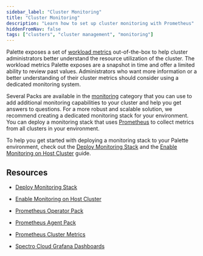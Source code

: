 ```yaml
---
sidebar_label: "Cluster Monitoring"
title: "Cluster Monitoring"
description: "Learn how to set up cluster monitoring with Prometheus"
hiddenFromNav: false
tags: ["clusters", "cluster management", "monitoring"]
---
```


Palette exposes a set of [workload metrics](../workloads.md) out-of-the-box to help cluster administrators better understand the resource utilization of the cluster. The workload metrics Palette exposes are a snapshot in time and offer a limited ability to review past values. Administrators who want more information or a better understanding of their cluster metrics should consider using a dedicated monitoring system.

Several Packs are available in the [monitoring](../../../integrations/integrations.mdx) category that you can use to add additional monitoring capabilities to your cluster and help you get answers to questions. For a more robust and scalable solution, we recommend creating a dedicated monitoring stack for your environment. You can deploy a monitoring stack that uses [Prometheus](https://prometheus.io/) to collect metrics from all clusters in your environment.

To help you get started with deploying a monitoring stack to your Palette environment, check out the [Deploy Monitoring Stack](deploy-monitor-stack.md) and the [Enable Monitoring on Host Cluster](deploy-agent.md) guide.

## Resources

- [Deploy Monitoring Stack](deploy-monitor-stack.md)

- [Enable Monitoring on Host Cluster](deploy-agent.md)

- [Prometheus Operator Pack](../../../integrations/prometheus-operator.md)

- [Prometheus Agent Pack](../../../integrations/prometheus-agent.md)

- [Prometheus Cluster Metrics](../../../integrations/prometheus-cluster-metrics.md)

- [Spectro Cloud Grafana Dashboards](../../../integrations/grafana-spectrocloud-dashboards.md)
